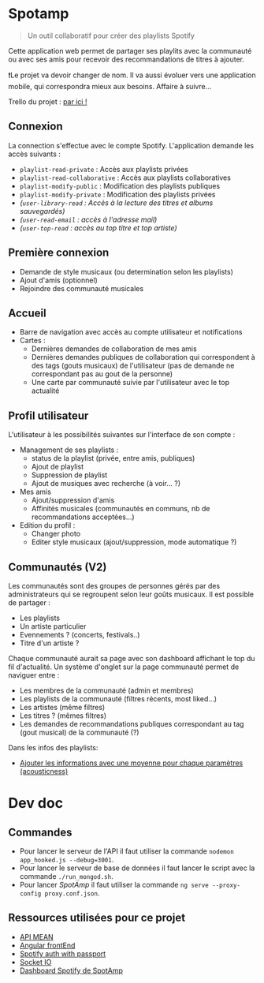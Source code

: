 # Spotamp
> Un outil collaboratif pour créer des playlists Spotify

Cette application web permet de partager ses playlits avec la communauté ou avec ses amis pour recevoir des recommandations de titres à ajouter. 

:heavy_exclamation_mark:Le projet va devoir changer de nom. Il va aussi évoluer vers une application mobile, qui correspondra mieux aux besoins. Affaire à suivre...

Trello du projet : [par ici !](https://trello.com/b/YvqnQF0R/spotamp)

## Connexion

La connection s'effectue avec le compte Spotify. L'application demande les accès suivants : 
* `playlist-read-private` : Accès aux playlists privées
* `playlist-read-collaborative` : Accès aux playlists collaboratives
* `playlist-modify-public` : Modification des playlists publiques
* `playlist-modify-private` : Modification des playlists privées
* *(`user-library-read` : Accès à la lecture des  titres et albums sauvegardés)*
* *(`user-read-email` : accès à l'adresse mail)*
* *(`user-top-read` : accès au top titre et top artiste)*

## Première connexion

* Demande de style musicaux (ou determination selon les playlists)
* Ajout d'amis (optionnel)
* Rejoindre des communauté musicales

## Accueil 

* Barre de navigation avec accès au compte utilisateur et notifications
* Cartes : 
  * Dernières demandes de collaboration de mes amis
  * Dernières demandes publiques de collaboration qui correspondent à des tags (gouts musicaux) de l'utilisateur (pas de demande ne correspondant pas au gout de la personne)
  * Une carte par communauté suivie par l'utilisateur avec le top actualité
  
## Profil utilisateur

L'utilisateur à les possibilités suivantes sur l'interface de son compte : 
* Management de ses playlists :
  * status de la playlist (privée, entre amis, publiques)
  * Ajout de playlist
  * Suppression de playlist
  * Ajout de musiques avec recherche (à voir... ?)
* Mes amis
  * Ajout/suppression d'amis
  * Affinités musicales (communautés en communs, nb de recommandations acceptées...)
* Edition du profil :
  * Changer photo
  * Editer style musicaux (ajout/suppression, mode automatique ?)
  
## Communautés (V2)

Les communautés sont des groupes de personnes gérés par des administrateurs qui se regroupent selon leur goûts musicaux. Il est possible de partager : 
* Les playlists
* Un artiste particulier
* Evennements ? (concerts, festivals..)
* Titre d'un artiste ? 

Chaque communauté aurait sa page avec son dashboard affichant le top du fil d'actualité. Un système d'onglet sur la page communauté permet de naviguer entre : 
* Les membres de la communauté (admin et membres)
* Les playlists de la communauté (filtres récents, most liked...)
* Les artistes (même filtres)
* Les titres ? (mêmes filtres)
* Les demandes de recommandations publiques correspondant au tag (gout musical) de la communauté (?)
  
 Dans les infos des playlists:
  * [Ajouter les informations avec une moyenne pour chaque paramètres (acousticness)](https://developer.spotify.com/documentation/web-api/reference/tracks/)
 
# Dev doc

## Commandes 

- Pour lancer le serveur de l'API il faut utiliser la commande `nodemon app_hooked.js --debug=3001`.
- Pour lancer le serveur de base de données il faut lancer le script avec la commande `./run_mongod.sh`.
- Pour lancer *SpotAmp* il faut utiliser la commande `ng serve --proxy-config proxy.conf.json`.


## Ressources utilisées pour ce projet 

- [API MEAN](https://medium.com/@vipinswarnkar1989/mean-stack-crud-app-using-angular4-21dce501b77)
- [Angular frontEnd](https://medium.com/@vipinswarnkar1989/mean-todo-app-with-angular4-32d6d778cf68)
- [Spotify auth with passport](https://github.com/JMPerez/passport-spotify)
- [Socket IO](https://socket.io/docs/)
- [Dashboard Spotify de SpotAmp](https://beta.developer.spotify.com/dashboard/applications/9e37acaec39942ae9338212428659bad)

